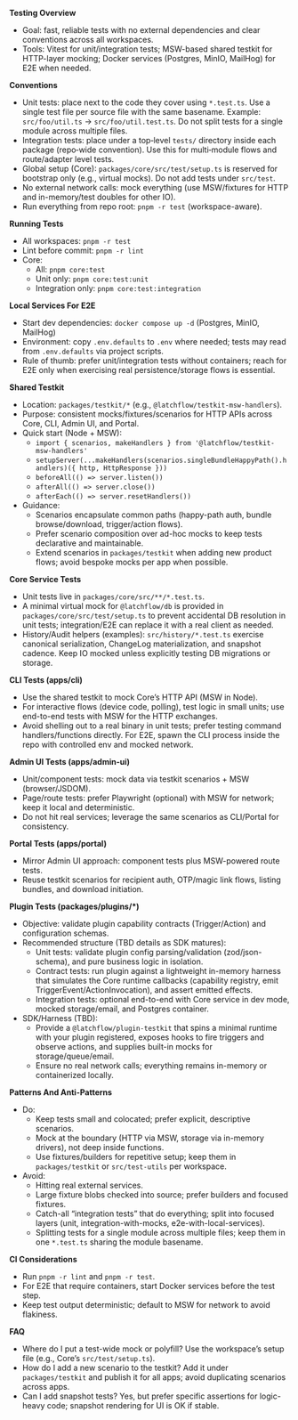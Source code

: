 **Testing Overview**
- Goal: fast, reliable tests with no external dependencies and clear conventions across all workspaces.
- Tools: Vitest for unit/integration tests; MSW-based shared testkit for HTTP-layer mocking; Docker services (Postgres, MinIO, MailHog) for E2E when needed.

**Conventions**
- Unit tests: place next to the code they cover using `*.test.ts`. Use a single test file per source file with the same basename. Example: `src/foo/util.ts` → `src/foo/util.test.ts`. Do not split tests for a single module across multiple files.
- Integration tests: place under a top‑level `tests/` directory inside each package (repo‑wide convention). Use this for multi‑module flows and route/adapter level tests.
- Global setup (Core): `packages/core/src/test/setup.ts` is reserved for bootstrap only (e.g., virtual mocks). Do not add tests under `src/test`.
- No external network calls: mock everything (use MSW/fixtures for HTTP and in-memory/test doubles for other IO).
- Run everything from repo root: `pnpm -r test` (workspace-aware).

**Running Tests**
- All workspaces: `pnpm -r test`
- Lint before commit: `pnpm -r lint`
- Core:
  - All: `pnpm core:test`
  - Unit only: `pnpm core:test:unit`
  - Integration only: `pnpm core:test:integration`

**Local Services For E2E**
- Start dev dependencies: `docker compose up -d` (Postgres, MinIO, MailHog)
- Environment: copy `.env.defaults` to `.env` where needed; tests may read from `.env.defaults` via project scripts.
- Rule of thumb: prefer unit/integration tests without containers; reach for E2E only when exercising real persistence/storage flows is essential.

**Shared Testkit**
- Location: `packages/testkit/*` (e.g., `@latchflow/testkit-msw-handlers`).
- Purpose: consistent mocks/fixtures/scenarios for HTTP APIs across Core, CLI, Admin UI, and Portal.
- Quick start (Node + MSW):
  - `import { scenarios, makeHandlers } from '@latchflow/testkit-msw-handlers'`
  - `setupServer(...makeHandlers(scenarios.singleBundleHappyPath().handlers)({ http, HttpResponse }))`
  - `beforeAll(() => server.listen())`
  - `afterAll(() => server.close())`
  - `afterEach(() => server.resetHandlers())`
- Guidance:
  - Scenarios encapsulate common paths (happy-path auth, bundle browse/download, trigger/action flows).
  - Prefer scenario composition over ad-hoc mocks to keep tests declarative and maintainable.
  - Extend scenarios in `packages/testkit` when adding new product flows; avoid bespoke mocks per app when possible.

**Core Service Tests**
- Unit tests live in `packages/core/src/**/*.test.ts`.
- A minimal virtual mock for `@latchflow/db` is provided in `packages/core/src/test/setup.ts` to prevent accidental DB resolution in unit tests; integration/E2E can replace it with a real client as needed.
- History/Audit helpers (examples): `src/history/*.test.ts` exercise canonical serialization, ChangeLog materialization, and snapshot cadence. Keep IO mocked unless explicitly testing DB migrations or storage.

**CLI Tests (apps/cli)**
- Use the shared testkit to mock Core’s HTTP API (MSW in Node).
- For interactive flows (device code, polling), test logic in small units; use end-to-end tests with MSW for the HTTP exchanges.
- Avoid shelling out to a real binary in unit tests; prefer testing command handlers/functions directly. For E2E, spawn the CLI process inside the repo with controlled env and mocked network.

**Admin UI Tests (apps/admin-ui)**
- Unit/component tests: mock data via testkit scenarios + MSW (browser/JSDOM).
- Page/route tests: prefer Playwright (optional) with MSW for network; keep it local and deterministic.
- Do not hit real services; leverage the same scenarios as CLI/Portal for consistency.

**Portal Tests (apps/portal)**
- Mirror Admin UI approach: component tests plus MSW-powered route tests.
- Reuse testkit scenarios for recipient auth, OTP/magic link flows, listing bundles, and download initiation.

**Plugin Tests (packages/plugins/*)**
- Objective: validate plugin capability contracts (Trigger/Action) and configuration schemas.
- Recommended structure (TBD details as SDK matures):
  - Unit tests: validate plugin config parsing/validation (zod/json-schema), and pure business logic in isolation.
  - Contract tests: run plugin against a lightweight in-memory harness that simulates the Core runtime callbacks (capability registry, emit TriggerEvent/ActionInvocation), and assert emitted effects.
  - Integration tests: optional end-to-end with Core service in dev mode, mocked storage/email, and Postgres container.
- SDK/Harness (TBD):
  - Provide a `@latchflow/plugin-testkit` that spins a minimal runtime with your plugin registered, exposes hooks to fire triggers and observe actions, and supplies built-in mocks for storage/queue/email.
  - Ensure no real network calls; everything remains in-memory or containerized locally.

**Patterns And Anti-Patterns**
- Do:
  - Keep tests small and colocated; prefer explicit, descriptive scenarios.
  - Mock at the boundary (HTTP via MSW, storage via in-memory drivers), not deep inside functions.
  - Use fixtures/builders for repetitive setup; keep them in `packages/testkit` or `src/test-utils` per workspace.
- Avoid:
  - Hitting real external services.
  - Large fixture blobs checked into source; prefer builders and focused fixtures.
  - Catch-all “integration tests” that do everything; split into focused layers (unit, integration-with-mocks, e2e-with-local-services).
  - Splitting tests for a single module across multiple files; keep them in one `*.test.ts` sharing the module basename.

**CI Considerations**
- Run `pnpm -r lint` and `pnpm -r test`.
- For E2E that require containers, start Docker services before the test step.
- Keep test output deterministic; default to MSW for network to avoid flakiness.

**FAQ**
- Where do I put a test-wide mock or polyfill? Use the workspace’s setup file (e.g., Core’s `src/test/setup.ts`).
- How do I add a new scenario to the testkit? Add it under `packages/testkit` and publish it for all apps; avoid duplicating scenarios across apps.
- Can I add snapshot tests? Yes, but prefer specific assertions for logic-heavy code; snapshot rendering for UI is OK if stable.
